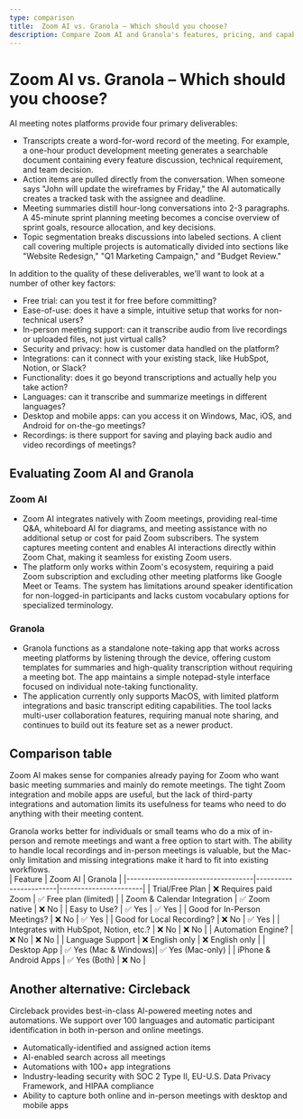```yaml
---
type: comparison
title:  Zoom AI vs. Granola – Which should you choose?
description: Compare Zoom AI and Granola's features, pricing, and capabilities to find the best AI email management tool for your needs, plus discover Circleback as an alternative.
---
```


# Zoom AI vs. Granola – Which should you choose?  
AI meeting notes platforms provide four primary deliverables:  
  
* Transcripts create a word-for-word record of the meeting. For example, a one-hour product development meeting generates a searchable document containing every feature discussion, technical requirement, and team decision.  
* Action items are pulled directly from the conversation. When someone says "John will update the wireframes by Friday," the AI automatically creates a tracked task with the assignee and deadline.  
* Meeting summaries distill hour-long conversations into 2-3 paragraphs. A 45-minute sprint planning meeting becomes a concise overview of sprint goals, resource allocation, and key decisions.  
* Topic segmentation breaks discussions into labeled sections. A client call covering multiple projects is automatically divided into sections like "Website Redesign," "Q1 Marketing Campaign," and "Budget Review."  
  
In addition to the quality of these deliverables, we'll want to look at a number of other key factors:  
  
* Free trial: can you test it for free before committing?  
* Ease-of-use: does it have a simple, intuitive setup that works for non-technical users?  
* In-person meeting support: can it transcribe audio from live recordings or uploaded files, not just virtual calls?  
* Security and privacy: how is customer data handled on the platform?  
* Integrations: can it connect with your existing stack, like HubSpot, Notion, or Slack?  
* Functionality: does it go beyond transcriptions and actually help you take action?  
* Languages: can it transcribe and summarize meetings in different languages?  
* Desktop and mobile apps: can you access it on Windows, Mac, iOS, and Android for on-the-go meetings?  
* Recordings: is there support for saving and playing back audio and video recordings of meetings?    
## Evaluating Zoom AI and Granola  
### Zoom AI
* Zoom AI integrates natively with Zoom meetings, providing real-time Q&A, whiteboard AI for diagrams, and meeting assistance with no additional setup or cost for paid Zoom subscribers. The system captures meeting content and enables AI interactions directly within Zoom Chat, making it seamless for existing Zoom users.
* The platform only works within Zoom's ecosystem, requiring a paid Zoom subscription and excluding other meeting platforms like Google Meet or Teams. The system has limitations around speaker identification for non-logged-in participants and lacks custom vocabulary options for specialized terminology.

### Granola
* Granola functions as a standalone note-taking app that works across meeting platforms by listening through the device, offering custom templates for summaries and high-quality transcription without requiring a meeting bot. The app maintains a simple notepad-style interface focused on individual note-taking functionality.
* The application currently only supports MacOS, with limited platform integrations and basic transcript editing capabilities. The tool lacks multi-user collaboration features, requiring manual note sharing, and continues to build out its feature set as a newer product.  
## Comparison table    
Zoom AI makes sense for companies already paying for Zoom who want basic meeting summaries and mainly do remote meetings. The tight Zoom integration and mobile apps are useful, but the lack of third-party integrations and automation limits its usefulness for teams who need to do anything with their meeting content.

Granola works better for individuals or small teams who do a mix of in-person and remote meetings and want a free option to start with. The ability to handle local recordings and in-person meetings is valuable, but the Mac-only limitation and missing integrations make it hard to fit into existing workflows.  
| Feature                           | Zoom AI               | Granola               |
|-----------------------------------|-----------------------|-----------------------|
| Trial/Free Plan                   | ❌ Requires paid Zoom  | ✅ Free plan (limited) |
| Zoom & Calendar Integration       | ✅ Zoom native         | ❌ No                  |
| Easy to Use?                      | ✅ Yes                | ✅ Yes                |
| Good for In-Person Meetings?      | ❌ No                 | ✅ Yes                |
| Good for Local Recording?         | ❌ No                 | ✅ Yes                |
| Integrates with HubSpot, Notion, etc.? | ❌ No           | ❌ No                 |
| Automation Engine?                | ❌ No                 | ❌ No                 |
| Language Support                  | ❌ English only       | ❌ English only       |
| Desktop App                       | ✅ Yes (Mac & Windows)| ✅ Yes (Mac-only)     |
| iPhone & Android Apps             | ✅ Yes (Both)         | ❌ No                 |  
## Another alternative: Circleback  
Circleback provides best-in-class AI-powered meeting notes and automations. We support over 100 languages and automatic participant identification in both in-person and online meetings.  
  
* Automatically-identified and assigned action items  
* AI-enabled search across all meetings  
* Automations with 100+ app integrations  
* Industry-leading security with SOC 2 Type II, EU-U.S. Data Privacy Framework, and HIPAA compliance  
* Ability to capture both online and in-person meetings with desktop and mobile apps  